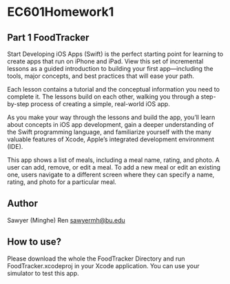 # EC601Homework1

## Part 1 FoodTracker

Start Developing iOS Apps (Swift) is the perfect starting point for learning to create apps that run on iPhone and iPad. View this set of incremental lessons as a guided introduction to building your first app—including the tools, major concepts, and best practices that will ease your path.

Each lesson contains a tutorial and the conceptual information you need to complete it. The lessons build on each other, walking you through a step-by-step process of creating a simple, real-world iOS app.

As you make your way through the lessons and build the app, you’ll learn about concepts in iOS app development, gain a deeper understanding of the Swift programming language, and familiarize yourself with the many valuable features of Xcode, Apple’s integrated development environment (IDE).

This app shows a list of meals, including a meal name, rating, and photo. A user can add, remove, or edit a meal. To add a new meal or edit an existing one, users navigate to a different screen where they can specify a name, rating, and photo for a particular meal.

## Author
Sawyer (Minghe) Ren 
sawyermh@bu.edu

## How to use?

Please download the whole the FoodTracker Directory and run FoodTracker.xcodeproj in your Xcode application. You can use your simulator to test this app.
